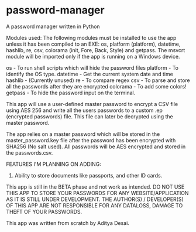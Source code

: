 # password-manager
A password manager written in Python

Modules used:
The following modules must be installed to use the app unless it has been compiled to an EXE: os, platform (platform), datetime, hashlib, re, csv, colorama (init, Fore, Back, Style) and getpass. The msvcrt module will be imported only if the app is running on a Windows device.

os - To run shell scripts which will hide the password files
platform - To identify the OS type.
datetime - Get the current system date and time
hashlib - (Currently unused)
re - To compare regex
csv - To parse and store all the passwords after they are encrypted
colorama - To add some colors!
getpass - To hide the password input on the terminal.

This app will use a user-defined master password to encrypt a CSV file using AES 256 and write all the users passwords to a custom .ep (encrypted passwords) file. This file can later be decrypted using the master password.

The app relies on a master password which will be stored in the master_password.key file after the password has been encrypted with SHA256 (No salt used). All passwords will be AES encrypted and stored in the passwords.csv.

FEATURES I'M PLANNING ON ADDING:
1. Ability to store documents like passports, and other ID cards.


This app is still in the BETA phase and not work as intended. DO NOT USE THIS APP TO STORE YOUR PASSWORDS FOR ANY WEBSITE/APPLICATION AS IT IS STILL UNDER DEVELOPMENT. THE AUTHOR(S) / DEVELOPER(S) OF THIS APP ARE NOT RESPONSIBLE FOR ANY DATALOSS, DAMAGE TO THEFT OF YOUR PASSWORDS.

This app was written from scratch by Aditya Desai.
